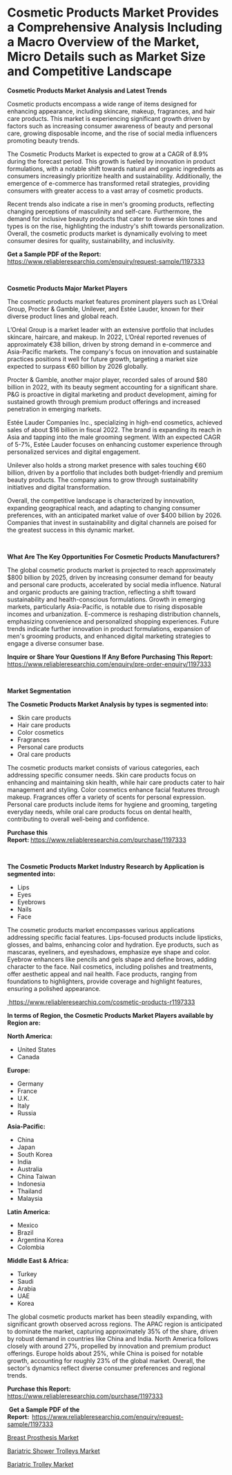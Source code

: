<p><h1>Cosmetic Products Market Provides a Comprehensive Analysis Including a Macro Overview of the Market, Micro Details such as Market Size and Competitive Landscape</h1></p><p><strong>Cosmetic Products Market Analysis and Latest Trends</strong></p>
<p><p>Cosmetic products encompass a wide range of items designed for enhancing appearance, including skincare, makeup, fragrances, and hair care products. This market is experiencing significant growth driven by factors such as increasing consumer awareness of beauty and personal care, growing disposable income, and the rise of social media influencers promoting beauty trends.</p><p>The Cosmetic Products Market is expected to grow at a CAGR of 8.9% during the forecast period. This growth is fueled by innovation in product formulations, with a notable shift towards natural and organic ingredients as consumers increasingly prioritize health and sustainability. Additionally, the emergence of e-commerce has transformed retail strategies, providing consumers with greater access to a vast array of cosmetic products.</p><p>Recent trends also indicate a rise in men's grooming products, reflecting changing perceptions of masculinity and self-care. Furthermore, the demand for inclusive beauty products that cater to diverse skin tones and types is on the rise, highlighting the industry's shift towards personalization. Overall, the cosmetic products market is dynamically evolving to meet consumer desires for quality, sustainability, and inclusivity.</p></p>
<p><strong>Get a Sample PDF of the Report:&nbsp;</strong> <a href="https://www.reliableresearchiq.com/enquiry/request-sample/1197333?utm_campaign=1876&utm_medium=2&utm_source=Github&utm_content=ia&utm_term=07022025&utm_id=cosmetic-products">https://www.reliableresearchiq.com/enquiry/request-sample/1197333</a></p>
<p>&nbsp;</p>
<p><strong>Cosmetic Products Major Market Players</strong></p>
<p><p>The cosmetic products market features prominent players such as L’Oréal Group, Procter & Gamble, Unilever, and Estée Lauder, known for their diverse product lines and global reach. </p><p>L’Oréal Group is a market leader with an extensive portfolio that includes skincare, haircare, and makeup. In 2022, L’Oréal reported revenues of approximately €38 billion, driven by strong demand in e-commerce and Asia-Pacific markets. The company's focus on innovation and sustainable practices positions it well for future growth, targeting a market size expected to surpass €60 billion by 2026 globally.</p><p>Procter & Gamble, another major player, recorded sales of around $80 billion in 2022, with its beauty segment accounting for a significant share. P&G is proactive in digital marketing and product development, aiming for sustained growth through premium product offerings and increased penetration in emerging markets.</p><p>Estée Lauder Companies Inc., specializing in high-end cosmetics, achieved sales of about $16 billion in fiscal 2022. The brand is expanding its reach in Asia and tapping into the male grooming segment. With an expected CAGR of 5-7%, Estée Lauder focuses on enhancing customer experience through personalized services and digital engagement.</p><p>Unilever also holds a strong market presence with sales touching €60 billion, driven by a portfolio that includes both budget-friendly and premium beauty products. The company aims to grow through sustainability initiatives and digital transformation.</p><p>Overall, the competitive landscape is characterized by innovation, expanding geographical reach, and adapting to changing consumer preferences, with an anticipated market value of over $400 billion by 2026. Companies that invest in sustainability and digital channels are poised for the greatest success in this dynamic market.</p></p>
<p>&nbsp;</p>
<p><strong>What Are The Key Opportunities For Cosmetic Products Manufacturers?</strong></p>
<p><p>The global cosmetic products market is projected to reach approximately $800 billion by 2025, driven by increasing consumer demand for beauty and personal care products, accelerated by social media influence. Natural and organic products are gaining traction, reflecting a shift toward sustainability and health-conscious formulations. Growth in emerging markets, particularly Asia-Pacific, is notable due to rising disposable incomes and urbanization. E-commerce is reshaping distribution channels, emphasizing convenience and personalized shopping experiences. Future trends indicate further innovation in product formulations, expansion of men's grooming products, and enhanced digital marketing strategies to engage a diverse consumer base.</p></p>
<p><strong>Inquire or Share Your Questions If Any Before Purchasing This Report:</strong> <a href="https://www.reliableresearchiq.com/enquiry/pre-order-enquiry/1197333?utm_campaign=1876&utm_medium=2&utm_source=Github&utm_content=ia&utm_term=07022025&utm_id=cosmetic-products">https://www.reliableresearchiq.com/enquiry/pre-order-enquiry/1197333</a></p>
<p>&nbsp;</p>
<p><strong>Market Segmentation</strong></p>
<p><strong>The Cosmetic Products Market Analysis by types is segmented into:</strong></p>
<p><ul><li>Skin care products</li><li>Hair care products</li><li>Color cosmetics</li><li>Fragrances</li><li>Personal care products</li><li>Oral care products</li></ul></p>
<p><p>The cosmetic products market consists of various categories, each addressing specific consumer needs. Skin care products focus on enhancing and maintaining skin health, while hair care products cater to hair management and styling. Color cosmetics enhance facial features through makeup. Fragrances offer a variety of scents for personal expression. Personal care products include items for hygiene and grooming, targeting everyday needs, while oral care products focus on dental health, contributing to overall well-being and confidence.</p></p>
<p><strong>Purchase this Report:&nbsp;</strong><a href="https://www.reliableresearchiq.com/purchase/1197333?utm_campaign=1876&utm_medium=2&utm_source=Github&utm_content=ia&utm_term=07022025&utm_id=cosmetic-products">https://www.reliableresearchiq.com/purchase/1197333</a></p>
<p>&nbsp;</p>
<p><strong>The Cosmetic Products Market Industry Research by Application is segmented into:</strong></p>
<p><ul><li>Lips</li><li>Eyes</li><li>Eyebrows</li><li>Nails</li><li>Face</li></ul></p>
<p><p>The cosmetic products market encompasses various applications addressing specific facial features. Lips-focused products include lipsticks, glosses, and balms, enhancing color and hydration. Eye products, such as mascaras, eyeliners, and eyeshadows, emphasize eye shape and color. Eyebrow enhancers like pencils and gels shape and define brows, adding character to the face. Nail cosmetics, including polishes and treatments, offer aesthetic appeal and nail health. Face products, ranging from foundations to highlighters, provide coverage and highlight features, ensuring a polished appearance.</p></p>
<p><a href="https://www.reliableresearchiq.com/cosmetic-products-r1197333?utm_campaign=1876&utm_medium=2&utm_source=Github&utm_content=ia&utm_term=07022025&utm_id=cosmetic-products">&nbsp;https://www.reliableresearchiq.com/cosmetic-products-r1197333</a></p>
<p><strong>In terms of Region, the Cosmetic Products Market Players available by Region are:</strong></p>
<p>
    <p> <strong> North America: </strong>
        <ul>
            <li>United States</li>
            <li>Canada</li>
        </ul>
        </p> 
    <p> <strong> Europe: </strong>
        <ul>
            <li>Germany</li>
            <li>France</li>
            <li>U.K.</li>
            <li>Italy</li>
            <li>Russia</li>
        </ul>
        </p> 
    <p> <strong> Asia-Pacific: </strong>
        <ul>
            <li>China</li>
            <li>Japan</li>
            <li>South Korea</li>
            <li>India</li>
            <li>Australia</li>
            <li>China Taiwan</li>
            <li>Indonesia</li>
            <li>Thailand</li>
            <li>Malaysia</li>
        </ul>
        </p> 
    <p> <strong> Latin America: </strong>
        <ul>
            <li>Mexico</li>
            <li>Brazil</li>
            <li>Argentina Korea</li>
            <li>Colombia</li>
        </ul>
        </p> 
    <p> <strong> Middle East & Africa: </strong>
        <ul>
            <li>Turkey</li>
            <li>Saudi</li>
            <li>Arabia</li>
            <li>UAE</li>
            <li>Korea</li>
        </ul>
    </p>
    </p>
<p><p>The global cosmetic products market has been steadily expanding, with significant growth observed across regions. The APAC region is anticipated to dominate the market, capturing approximately 35% of the share, driven by robust demand in countries like China and India. North America follows closely with around 27%, propelled by innovation and premium product offerings. Europe holds about 25%, while China is poised for notable growth, accounting for roughly 23% of the global market. Overall, the sector's dynamics reflect diverse consumer preferences and regional trends.</p></p>
<p><strong>Purchase this Report: </strong><a href="https://www.reliableresearchiq.com/purchase/1197333?utm_campaign=1876&utm_medium=2&utm_source=Github&utm_content=ia&utm_term=07022025&utm_id=cosmetic-products">https://www.reliableresearchiq.com/purchase/1197333</a></p>
<p>&nbsp;<strong>Get a Sample PDF of the Report:&nbsp;&nbsp;</strong><a href="https://www.reliableresearchiq.com/enquiry/request-sample/1197333?utm_campaign=1876&utm_medium=2&utm_source=Github&utm_content=ia&utm_term=07022025&utm_id=cosmetic-products">https://www.reliableresearchiq.com/enquiry/request-sample/1197333</a></p>
<p><strong></strong></p>
<p><p><a href="https://github.com/villeisgren/Market-Research-Report-List-1/blob/main/breast-prosthesis-market.md?utm_campaign=1876&utm_medium=2&utm_source=Github&utm_content=ia&utm_term=07022025&utm_id=cosmetic-products">Breast Prosthesis Market</a></p><p><a href="https://github.com/khanyearimse/Market-Research-Report-List-1/blob/main/bariatric-shower-trolleys-market.md?utm_campaign=1876&utm_medium=2&utm_source=Github&utm_content=ia&utm_term=07022025&utm_id=cosmetic-products">Bariatric Shower Trolleys Market</a></p><p><a href="https://github.com/olaffmeagon/Market-Research-Report-List-1/blob/main/bariatric-trolley-market.md?utm_campaign=1876&utm_medium=2&utm_source=Github&utm_content=ia&utm_term=07022025&utm_id=cosmetic-products">Bariatric Trolley Market</a></p></p>